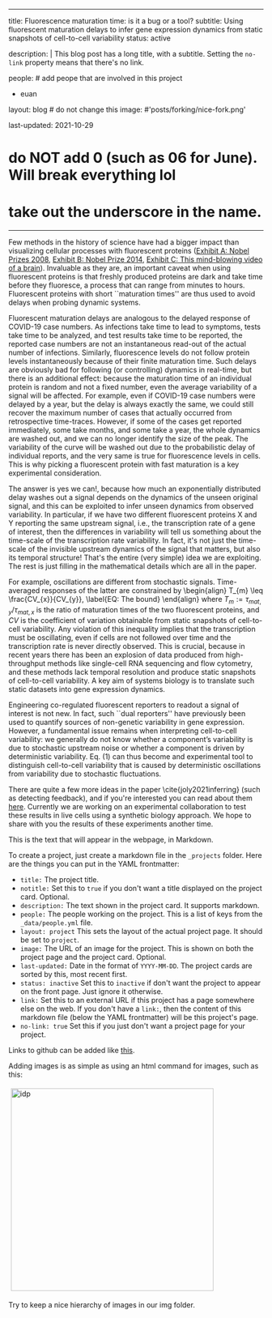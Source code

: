 
---
title: Fluorescence maturation time: is it a bug or a tool?
subtitle: Using fluorescent maturation delays to infer gene expression dynamics from static snapshots of cell-to-cell variability
status: active 

description: |
  This blog post has a long title, with a subtitle.
  Setting the `no-link` property means that there's no link.

people: # add peope that are involved in this project
  - euan

layout: blog # do not change this
image: #'posts/forking/nice-fork.png'

last-updated: 2021-10-29
# do NOT add 0 (such as 06 for June). Will break everything lol
# take out the underscore in the name.
---

Few methods in the history of science have had a bigger impact than visualizing cellular processes with fluorescent proteins ([Exhibit A: Nobel Prizes 2008](https://www.nobelprize.org/prizes/chemistry/2008/illustrated-information/), [Exhibit B: Nobel Prize 2014](https:/www.nobelprize.org/prizes/chemistry/2014/prize-announcement/), [Exhibit C: This mind-blowing video of a brain](https://www.youtube.com/watch?v=c-NMfp13Uug)).
Invaluable as they are, an important caveat when using fluorescent proteins is that freshly produced proteins are dark and take time before they fluoresce, a process that can range from minutes to hours. Fluorescent proteins with short ``maturation times'' are thus used to avoid delays when probing dynamic systems.

Fluorescent maturation delays are analogous to the delayed response of COVID-19 case numbers. As infections take time to lead to symptoms, tests take time to be analyzed, and test results take time to be reported, the reported case numbers are not an instantaneous read-out of the actual number of infections. Similarly, fluorescence levels do not follow protein levels instantaneously because of their finite maturation time. Such delays are obviously bad for following (or controlling) dynamics in real-time, but there is an additional effect: because the maturation time of an individual protein is random and not a fixed number, even the average variability of a signal will be affected. For example, even if COVID-19 case numbers were delayed by a year, but the delay is always exactly the same, we could still recover the maximum number of cases that actually occurred from retrospective time-traces. However, if some of the cases get reported immediately, some take months, and some take a year, the whole dynamics are washed out, and we can no longer identify the size of the peak. The variability of the curve will be washed out due to the probabilistic delay of individual reports, and the very same is true for fluorescence levels in cells. This is why picking a fluorescent protein with fast maturation is a key experimental consideration.

The answer is yes we can!, because how much an exponentially distributed delay washes out a signal depends on the dynamics of the unseen original signal, and this can be exploited to infer unseen dynamics from observed variability. In particular, if we have two different fluorescent proteins X and Y reporting the same upstream signal, i.e., the transcription rate of a gene of interest, then the differences in variability will tell us something about the time-scale of the transcription rate variability. In fact, it's not just the time-scale of the invisible upstream dynamics of the signal that matters, but also its temporal structure! That's the entire (very simple) idea we are exploiting. The rest is just filling in the mathematical details which are all in the paper.

For example, oscillations are different from stochastic signals.  Time-averaged responses of the latter are constrained by
\begin{align}
    T_{m} \leq \frac{CV_{x}}{CV_{y}},
    \label{EQ: The bound}
\end{align}
where $T_{m} := \tau_{mat,y}/\tau_{mat,x}$ is the ratio of maturation times of the two fluorescent proteins, and $CV$ is the coefficient of variation obtainable from static snapshots of cell-to-cell variability. Any violation of this inequality implies that the transcription must be oscillating, even if cells are not followed over time and the transcription rate is never directly observed. This is crucial, because in recent years there has been an explosion of data produced from high-throughput methods like single-cell RNA sequencing and flow cytometry, and these methods lack temporal resolution and produce static snapshots of cell-to-cell variability. A key aim of systems biology is to translate such static datasets into gene expression dynamics.

Engineering co-regulated fluorescent reporters to readout a signal of interest is not new. In fact, such ``dual reporters'' have previously been used to quantify sources of non-genetic variability in gene expression. However, a fundamental issue remains when interpreting cell-to-cell variability: we generally do not know whether a component’s variability is due to stochastic upstream noise or whether a component is driven by deterministic variability. Eq. (1) can thus become and experimental tool to distinguish cell-to-cell variability that is caused by deterministic oscillations from variability due to stochastic fluctuations. 

There are quite a few more ideas in the paper \cite{joly2021inferring}  (such as detecting feedback), and if you're interested you can read about them [here](https://arxiv.org/abs/2109.00392~).
Currently we are working on an experimental collaboration to test these results in live cells using a synthetic biology approach. We hope to share with you the results of these experiments another time.


This is the text that will appear in the webpage, in Markdown.

To create a project, just create a markdown file in the `_projects` folder. Here are the things you can put in the YAML frontmatter:

- `title:` The project title.
- `notitle:` Set this to `true` if you don't want a title displayed on the project card. Optional.
- `description:` The text shown in the project card. It supports markdown.
- `people:` The people working on the project. This is a list of keys from the `_data/people.yml` file.
- `layout: project` This sets the layout of the actual project page. It should be set to `project`.
- `image:` The URL of an image for the project. This is shown on both the project page and the project card. Optional.
- `last-updated:` Date in the format of `YYYY-MM-DD`. The project cards are sorted by this, most recent first.
- `status: inactive` Set this to `inactive` if don't want the project to appear on the front page. Just ignore it otherwise.
- `link:` Set this to an external URL if this project has a page somewhere else on the web. If you don't have a `link:`, then the content of this markdown file (below the YAML frontmatter) will be this project's page.
- `no-link: true` Set this if you just don't want a project page for your project.

Links to github can be added like
[this](https://github.com/hlml-toronto/).

Adding images is as simple as using an html command for images, such as this:

<img src="/img/posts/Maturation_time/lsMother_machine_timetrace-1.png" alt="idp" width="400px" align="center" style="padding:5px;">

Try to keep a nice hierarchy of images in our img folder.
